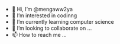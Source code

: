 - 👋 Hi, I’m @mengaww2ya
- 👀 I’m interested in codinng 
- 🌱 I’m currently learning computer science
- 💞️ I’m looking to collaborate on ...
- 📫 How to reach me ...

<!---
mengaww2ya/mengaww2ya is a ✨ special ✨ repository because its `README.md` (this file) appears on your GitHub profile.
You can click the Preview link to take a look at your changes.
--->
